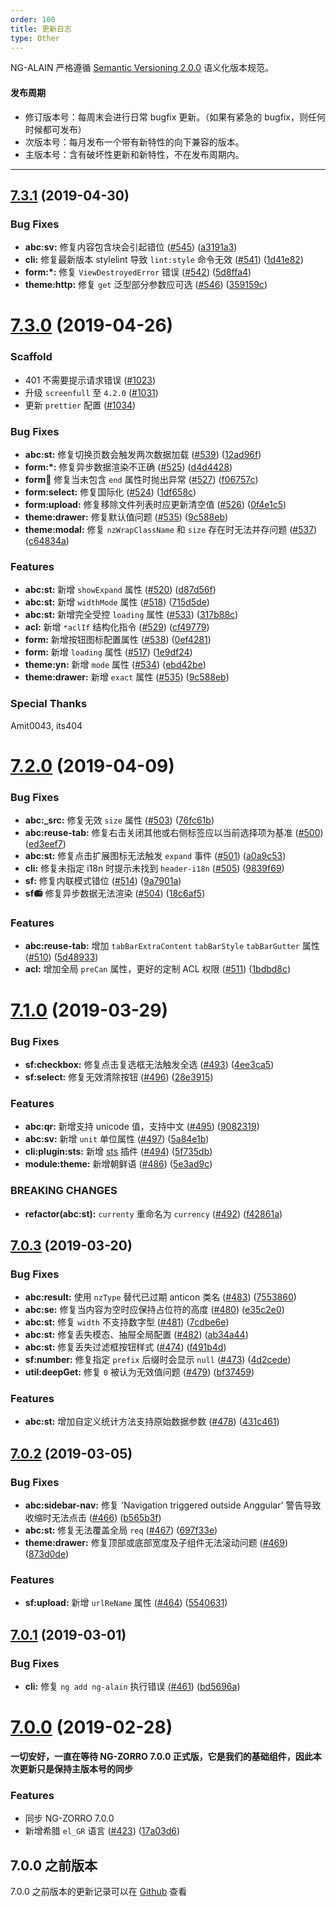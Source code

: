 ```yaml
---
order: 100
title: 更新日志
type: Other
---
```


NG-ALAIN 严格遵循 [Semantic Versioning 2.0.0](http://semver.org/lang/zh-CN/) 语义化版本规范。

#### 发布周期

* 修订版本号：每周末会进行日常 bugfix 更新。（如果有紧急的 bugfix，则任何时候都可发布）
* 次版本号：每月发布一个带有新特性的向下兼容的版本。
* 主版本号：含有破坏性更新和新特性，不在发布周期内。

---

## [7.3.1](https://github.com/ng-alain/delon/compare/7.3.0...7.3.1) (2019-04-30)

### Bug Fixes

* **abc:sv:** 修复内容包含块会引起错位 ([#545](https://github.com/ng-alain/delon/issues/545)) ([a3191a3](https://github.com/ng-alain/delon/commit/a3191a3))
* **cli:** 修复最新版本 stylelint 导致 `lint:style` 命令无效 ([#541](https://github.com/ng-alain/delon/issues/541)) ([1d41e82](https://github.com/ng-alain/delon/commit/1d41e82))
* **form:*:** 修复 `ViewDestroyedError` 错误 ([#542](https://github.com/ng-alain/delon/issues/542)) ([5d8ffa4](https://github.com/ng-alain/delon/commit/5d8ffa4))
* **theme:http:** 修复 `get` 泛型部分参数应可选 ([#546](https://github.com/ng-alain/delon/issues/546)) ([359159c](https://github.com/ng-alain/delon/commit/359159c))


# [7.3.0](https://github.com/ng-alain/delon/compare/7.2.0...7.3.0) (2019-04-26)

### Scaffold

* 401 不需要提示请求错误 ([#1023](https://github.com/ng-alain/ng-alain/pull/1023))
* 升级 `screenfull` 至 `4.2.0` ([#1031](https://github.com/ng-alain/ng-alain/pull/1031))
* 更新 `prettier` 配置 ([#1034](https://github.com/ng-alain/ng-alain/pull/1034))

### Bug Fixes

* **abc:st:** 修复切换页数会触发两次数据加载 ([#539](https://github.com/ng-alain/delon/issues/539)) ([12ad96f](https://github.com/ng-alain/delon/commit/12ad96f))
* **form:*:** 修复异步数据渲染不正确 ([#525](https://github.com/ng-alain/delon/issues/525)) ([d4d4428](https://github.com/ng-alain/delon/commit/d4d4428))
* **form:date:** 修复当未包含 `end` 属性时抛出异常 ([#527](https://github.com/ng-alain/delon/issues/527)) ([f06757c](https://github.com/ng-alain/delon/commit/f06757c))
* **form:select:** 修复国际化 ([#524](https://github.com/ng-alain/delon/issues/524)) ([1df658c](https://github.com/ng-alain/delon/commit/1df658c))
* **form:upload:** 修复移除文件列表时应更新清空值 ([#526](https://github.com/ng-alain/delon/issues/526)) ([0f4e1c5](https://github.com/ng-alain/delon/commit/0f4e1c5))
* **theme:drawer:** 修复默认值问题 ([#535](https://github.com/ng-alain/delon/issues/535)) ([9c588eb](https://github.com/ng-alain/delon/commit/9c588eb))
* **theme:modal:** 修复 `nzWrapClassName` 和 `size` 存在时无法并存问题 ([#537](https://github.com/ng-alain/delon/issues/537)) ([c64834a](https://github.com/ng-alain/delon/commit/c64834a))

### Features

* **abc:st:** 新增 `showExpand` 属性 ([#520](https://github.com/ng-alain/delon/issues/520)) ([d87d56f](https://github.com/ng-alain/delon/commit/d87d56f))
* **abc:st:** 新增 `widthMode` 属性 ([#518](https://github.com/ng-alain/delon/issues/518)) ([715d5de](https://github.com/ng-alain/delon/commit/715d5de))
* **abc:st:** 新增完全受控 `loading` 属性 ([#533](https://github.com/ng-alain/delon/issues/533)) ([317b88c](https://github.com/ng-alain/delon/commit/317b88c))
* **acl:** 新增 `*aclIf` 结构化指令 ([#529](https://github.com/ng-alain/delon/issues/529)) ([cf49779](https://github.com/ng-alain/delon/commit/cf49779))
* **form:** 新增按钮图标配置属性 ([#538](https://github.com/ng-alain/delon/issues/538)) ([0ef4281](https://github.com/ng-alain/delon/commit/0ef4281))
* **form:** 新增 `loading` 属性 ([#517](https://github.com/ng-alain/delon/issues/517)) ([1e9df24](https://github.com/ng-alain/delon/commit/1e9df24))
* **theme:yn:** 新增 `mode` 属性 ([#534](https://github.com/ng-alain/delon/issues/534)) ([ebd42be](https://github.com/ng-alain/delon/commit/ebd42be))
* **theme:drawer:** 新增 `exact` 属性 ([#535](https://github.com/ng-alain/delon/issues/535)) ([9c588eb](https://github.com/ng-alain/delon/commit/9c588eb))

### Special Thanks

Amit0043, its404


# [7.2.0](https://github.com/ng-alain/delon/compare/7.1.0...7.2.0) (2019-04-09)

### Bug Fixes

* **abc:_src:** 修复无效 `size` 属性 ([#503](https://github.com/ng-alain/delon/issues/503)) ([76fc61b](https://github.com/ng-alain/delon/commit/76fc61b))
* **abc:reuse-tab:** 修复右击关闭其他或右侧标签应以当前选择项为基准 ([#500](https://github.com/ng-alain/delon/issues/500)) ([ed3eef7](https://github.com/ng-alain/delon/commit/ed3eef7))
* **abc:st:** 修复点击扩展图标无法触发 `expand` 事件 ([#501](https://github.com/ng-alain/delon/issues/501)) ([a0a9c53](https://github.com/ng-alain/delon/commit/a0a9c53))
* **cli:** 修复未指定 i18n 时提示未找到 `header-i18n` ([#505](https://github.com/ng-alain/delon/issues/505)) ([9839f69](https://github.com/ng-alain/delon/commit/9839f69))
* **sf:** 修复内联模式错位 ([#514](https://github.com/ng-alain/delon/issues/514)) ([9a7901a](https://github.com/ng-alain/delon/commit/9a7901a))
* **sf:radio:** 修复异步数据无法渲染 ([#504](https://github.com/ng-alain/delon/issues/504)) ([18c6af5](https://github.com/ng-alain/delon/commit/18c6af5))

### Features

* **abc:reuse-tab:** 增加 `tabBarExtraContent` `tabBarStyle` `tabBarGutter` 属性 ([#510](https://github.com/ng-alain/delon/issues/510)) ([5d48933](https://github.com/ng-alain/delon/commit/5d48933))
* **acl:** 增加全局 `preCan` 属性，更好的定制 ACL 权限 ([#511](https://github.com/ng-alain/delon/issues/511)) ([1bdbd8c](https://github.com/ng-alain/delon/commit/1bdbd8c))


# [7.1.0](https://github.com/ng-alain/delon/compare/7.0.3...7.1.0) (2019-03-29)

### Bug Fixes

* **sf:checkbox:** 修复点击复选框无法触发全选 ([#493](https://github.com/ng-alain/delon/issues/493)) ([4ee3ca5](https://github.com/ng-alain/delon/commit/4ee3ca5))
* **sf:select:** 修复无效清除按钮 ([#496](https://github.com/ng-alain/delon/issues/496)) ([28e3915](https://github.com/ng-alain/delon/commit/28e3915))

### Features

* **abc:qr:** 新增支持 unicode 值，支持中文 ([#495](https://github.com/ng-alain/delon/issues/495)) ([9082319](https://github.com/ng-alain/delon/commit/9082319))
* **abc:sv:** 新增 `unit` 单位属性 ([#497](https://github.com/ng-alain/delon/issues/497)) ([5a84e1b](https://github.com/ng-alain/delon/commit/5a84e1b))
* **cli:plugin:sts:** 新增 [sts](https://github.com/ng-alain/sts) 插件 ([#494](https://github.com/ng-alain/delon/issues/494)) ([5f735db](https://github.com/ng-alain/delon/commit/5f735db))
* **module:theme:** 新增朝鲜语 ([#486](https://github.com/ng-alain/delon/issues/486)) ([5e3ad9c](https://github.com/ng-alain/delon/commit/5e3ad9c))

### BREAKING CHANGES

* **refactor(abc:st):** `currenty` 重命名为 `currency` ([#492](https://github.com/ng-alain/delon/issues/492)) ([f42861a](https://github.com/ng-alain/delon/commit/f42861a))


## [7.0.3](https://github.com/ng-alain/delon/compare/7.0.2...7.0.3) (2019-03-20)

### Bug Fixes

* **abc:result:** 使用 `nzType` 替代已过期 anticon 类名 ([#483](https://github.com/ng-alain/delon/issues/483)) ([7553860](https://github.com/ng-alain/delon/commit/7553860))
* **abc:se:** 修复当内容为空时应保持占位符的高度 ([#480](https://github.com/ng-alain/delon/issues/480)) ([e35c2e0](https://github.com/ng-alain/delon/commit/e35c2e0))
* **abc:st:** 修复 `width` 不支持数字型 ([#481](https://github.com/ng-alain/delon/issues/481)) ([7cdbe6e](https://github.com/ng-alain/delon/commit/7cdbe6e))
* **abc:st:** 修复丢失模态、抽屉全局配置 ([#482](https://github.com/ng-alain/delon/issues/482)) ([ab34a44](https://github.com/ng-alain/delon/commit/ab34a44))
* **abc:st:** 修复丢失过滤框按钮样式 ([#474](https://github.com/ng-alain/delon/issues/474)) ([f491b4d](https://github.com/ng-alain/delon/commit/f491b4d))
* **sf:number:** 修复指定 `prefix` 后缀时会显示 `null` ([#473](https://github.com/ng-alain/delon/issues/473)) ([4d2cede](https://github.com/ng-alain/delon/commit/4d2cede))
* **util:deepGet:** 修复 `0` 被认为无效值问题 ([#479](https://github.com/ng-alain/delon/issues/479)) ([bf37459](https://github.com/ng-alain/delon/commit/bf37459))

### Features

* **abc:st:** 增加自定义统计方法支持原始数据参数 ([#478](https://github.com/ng-alain/delon/issues/478)) ([431c461](https://github.com/ng-alain/delon/commit/431c461))


## [7.0.2](https://github.com/ng-alain/delon/compare/7.0.1...7.0.2) (2019-03-05)

### Bug Fixes

* **abc:sidebar-nav:** 修复 'Navigation triggered outside Anggular' 警告导致收缩时无法点击 ([#466](https://github.com/ng-alain/delon/issues/466)) ([b565b3f](https://github.com/ng-alain/delon/commit/b565b3f))
* **abc:st:** 修复无法覆盖全局 `req` ([#467](https://github.com/ng-alain/delon/issues/467)) ([697f33e](https://github.com/ng-alain/delon/commit/697f33e))
* **theme:drawer:** 修复顶部或底部宽度及子组件无法滚动问题 ([#469](https://github.com/ng-alain/delon/issues/469)) ([873d0de](https://github.com/ng-alain/delon/commit/873d0de))

### Features

* **sf:upload:** 新增 `urlReName` 属性 ([#464](https://github.com/ng-alain/delon/issues/464)) ([5540631](https://github.com/ng-alain/delon/commit/5540631))


## [7.0.1](https://github.com/ng-alain/delon/compare/7.0.0...7.0.1) (2019-03-01)

### Bug Fixes

* **cli:** 修复 `ng add ng-alain` 执行错误 ([#461](https://github.com/ng-alain/delon/issues/461)) ([bd5696a](https://github.com/ng-alain/delon/commit/bd5696a))


# [7.0.0](https://github.com/ng-alain/delon/compare/7.0.0-rc.10...7.0.0) (2019-02-28)

**一切安好，一直在等待 NG-ZORRO 7.0.0 正式版，它是我们的基础组件，因此本次更新只是保持主版本号的同步**

### Features

* 同步 NG-ZORRO 7.0.0
* 新增希腊 `el_GR` 语言 ([#423](https://github.com/ng-alain/delon/issues/423)) ([17a03d6](https://github.com/ng-alain/delon/commit/17a03d6))


## 7.0.0 之前版本

7.0.0 之前版本的更新记录可以在 [Github](https://github.com/ng-alain/ng-alain/releases) 查看
